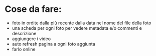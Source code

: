 # Cose da fare:

- foto in ordite dalla più recente dalla data nel nome del file della foto
- una scheda per ogni foto per vedere metadata e/o commenti e descrizione
- aggiungere i video
- auto refresh pagina a ogni foto aggiunta
- farlo online
